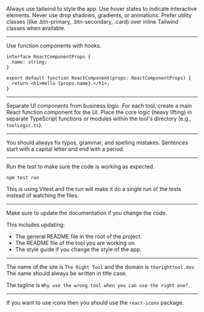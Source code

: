 Always use tailwind to style the app.
Use hover states to indicate interactive elements.
Never use drop shadows, gradients, or animations.
Prefer utility classes (like .btn-primary, .btn-secondary, .card) over inline Tailwind classes when available.

---

Use function components with hooks.

```tsx
interface ReactComponentProps {
  name: string;
}

export default function ReactComponent(props: ReactComponentProps) {
  return <h1>Hello {props.name}.</h1>;
}
```

---

Separate UI components from business logic.
For each tool, create a main React function component for the UI.
Place the core logic (heavy lifting) in separate TypeScript functions or modules within the tool's directory (e.g., `toolLogic.ts`).

---

You should always fix typos, grammar, and spelling mistakes.
Sentences start with a capital letter and end with a period.

---

Run the test to make sure the code is working as expected.

```npm
npm test run
```

This is using Vitest and the run will make it do a single run of the tests instead of watching the files.

---

Make sure to update the documentation if you change the code.

This includes updating:

- The general README file in the root of the project.
- The README file of the tool you are working on.
- The style guide if you change the style of the app.

---

The name of the site is `The Right Tool` and the domain is `therighttool.dev`.
The name should always be written in title case.

The tagline is `Why use the wrong tool when you can use the right one?`.

---

If you want to use icons then you should use the `react-icons` package.